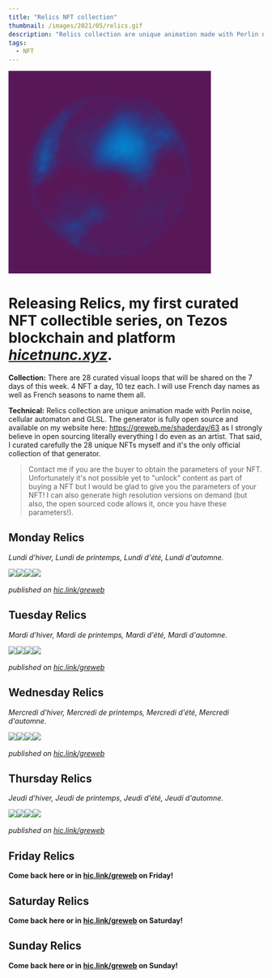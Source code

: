 ```yaml
---
title: "Relics NFT collection"
thumbnail: /images/2021/05/relics.gif
description: "Relics collection are unique animation made with Perlin noise, cellular automaton and GLSL."
tags:
  - NFT
---
```


<img width="400" src="/images/2021/05/relics.gif" />

# Releasing **Relics**, my first curated NFT collectible series, on Tezos blockchain and platform [_hicetnunc.xyz_](https://hic.link/greweb).

**Collection:** There are 28 curated visual loops that will be shared on the 7 days of this week. 4 NFT a day, 10 tez each. I will use French day names as well as French seasons to name them all.

**Technical:** Relics collection are unique animation made with Perlin noise, cellular automaton and GLSL. The generator is fully open source and available on my website here: https://greweb.me/shaderday/63 as I strongly believe in open sourcing literally everything I do even as an artist. That said, I curated carefully the 28 unique NFTs myself and it's the only official collection of that generator.

> Contact me if you are the buyer to obtain the parameters of your NFT. Unfortunately it's not possible yet to "unlock" content as part of buying a NFT but I would be glad to give you the parameters of your NFT! I can also generate high resolution versions on demand (but also, the open sourced code allows it, once you have these parameters!).

## Monday Relics

_Lundi d'hiver, Lundi de printemps, Lundi d'été, Lundi d'automne._

<a href="https://www.hicetnunc.xyz/objkt/61391"><img src="https://cloudflare-ipfs.com/ipfs/QmSbZ7iK1S2aDKtTM4HLkzjZrMCwgyDhNbqum8kQTfF44N" width="25%"/></a><a href="https://www.hicetnunc.xyz/objkt/61403"><img src="https://cloudflare-ipfs.com/ipfs/QmbGrg2mckEbz5u6ShuQi5SbRcUKkEiY9S8irExUiJLizS" width="25%"/></a><a href="https://www.hicetnunc.xyz/objkt/61410"><img src="https://cloudflare-ipfs.com/ipfs/QmZSQduPnXvmWvFo8JdC3WrxjzU9MbaKGD2JtywtWRq6C8" width="25%"/></a><a href="https://www.hicetnunc.xyz/objkt/61413"><img src="https://cloudflare-ipfs.com/ipfs/Qmb2qS5Vp7YPfW5KqqgEm4aFqeTaGv2RXb81j1mG9dcLqL" width="25%"/></a>

_published on [hic.link/greweb](https://hic.link/greweb)_

## Tuesday Relics

_Mardi d'hiver, Mardi de printemps, Mardi d'été, Mardi d'automne._

<a href="https://www.hicetnunc.xyz/objkt/63131"><img src="https://cloudflare-ipfs.com/ipfs/QmQHcBZ18wYDMq2B2i7AfQFC1e5CJytgsYxYzuanJ8Zxuy" width="25%"/></a><a href="https://www.hicetnunc.xyz/objkt/63126"><img src="https://cloudflare-ipfs.com/ipfs/QmZRfP9fNKWRizNzHEiB4yHFPTSAuij53XJzXdeqz2qqNu" width="25%"/></a><a href="https://www.hicetnunc.xyz/objkt/62848"><img src="https://cloudflare-ipfs.com/ipfs/QmT4xPg39PyVDEYGSi1BRce62jJnt2w8SmCDxEYJaZ47cQ" width="25%"/></a><a href="https://www.hicetnunc.xyz/objkt/62839"><img src="https://cloudflare-ipfs.com/ipfs/QmXrWE4csSkPXYRg3BqhFmKVCzbXGDtNLRkku6Gc2PCY2Y" width="25%"/></a>

_published on [hic.link/greweb](https://hic.link/greweb)_

## Wednesday Relics

_Mercredi d'hiver, Mercredi de printemps, Mercredi d'été, Mercredi d'automne._

<a href="https://www.hicetnunc.xyz/objkt/64885"><img src="https://cloudflare-ipfs.com/ipfs/QmcwpMrbg3n3iNo1TgQUS5LarKwFwz6kK9wexkc38ybRgT" width="25%"/></a><a href="https://www.hicetnunc.xyz/objkt/64874"><img src="https://cloudflare-ipfs.com/ipfs/QmeDzVu5G1wLJxEsDXJXtdiJpMWAiRDfJnRgx16VmGH96X" width="25%"/></a><a href="https://www.hicetnunc.xyz/objkt/64863"><img src="https://cloudflare-ipfs.com/ipfs/QmZuJcvNG2T7sCn959CWEuHZxi1C2Nr5H5JzbV6Sp5Pz3p" width="25%"/></a><a href="https://www.hicetnunc.xyz/objkt/64852"><img src="https://cloudflare-ipfs.com/ipfs/Qmcomh1sD8L6wewENSWnqLT4akpRwrDpgABy8viu68b9Ua" width="25%"/></a>

_published on [hic.link/greweb](https://hic.link/greweb)_

## Thursday Relics

_Jeudi d'hiver, Jeudi de printemps, Jeudi d'été, Jeudi d'automne._

<a href="https://www.hicetnunc.xyz/objkt/66703"><img src="https://cloudflare-ipfs.com/ipfs/QmRe8RwPjLhatKbSMV5YGf3TDBKdB8W7xVnM8zQzNqe3dM" width="25%"/></a><a href="https://www.hicetnunc.xyz/objkt/66686"><img src="https://cloudflare-ipfs.com/ipfs/QmNpPhofb4eJJq7YCDpjba8t3fNFQkY8W9ryM2iSreWkwB" width="25%"/></a><a href="https://www.hicetnunc.xyz/objkt/66683"><img src="https://cloudflare-ipfs.com/ipfs/QmRN9L8PhKmfb4uM2LsFb2C2Gxa3YHZ7KQFZsSbSAUAMZ6" width="25%"/></a><a href="https://www.hicetnunc.xyz/objkt/66674"><img src="https://cloudflare-ipfs.com/ipfs/QmXh2RAdgP841oJWdyMtBSQ78XnYQwHzEkTF8qze6hnbCn" width="25%"/></a>

_published on [hic.link/greweb](https://hic.link/greweb)_

## Friday Relics

**Come back here or in [hic.link/greweb](https://hic.link/greweb) on Friday!**

## Saturday Relics

**Come back here or in [hic.link/greweb](https://hic.link/greweb) on Saturday!**

## Sunday Relics

**Come back here or in [hic.link/greweb](https://hic.link/greweb) on Sunday!**
